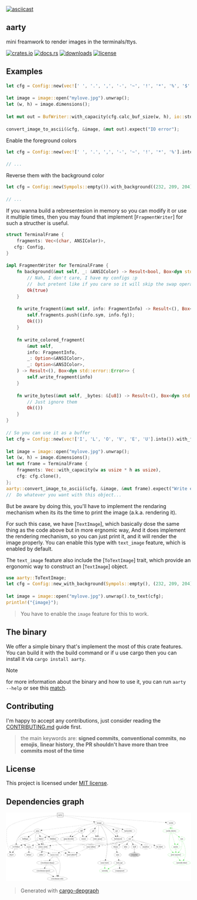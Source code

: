 [![asciicast](https://asciinema.org/a/633827.svg)](https://asciinema.org/a/633827)

## **aarty**
mini freamwork to render images in the terminals/ttys.

[![crates.io](https://img.shields.io/crates/v/aarty.svg)](https://crates.io/crates/aarty)
[![docs.rs](https://docs.rs/aarty/badge.svg)](https://docs.rs/aarty)
[![downloads](https://img.shields.io/crates/d/aarty.svg)](https://crates.io/crates/aarty)
[![license](https://img.shields.io/crates/l/aarty.svg)](https://github.com/0x61nas/aarty/blob/aurora/LICENSE)

## Examples
```rust
let cfg = Config::new(vec![' ', '.', ',', '-', '~', '!', '*', '%', '$', '@', '#'].into());

let image = image::open("mylove.jpg").unwrap();
let (w, h) = image.dimensions();

let mut out = BufWriter::with_capacity(cfg.calc_buf_size(w, h), io::stdout().lock());

convert_image_to_ascii(&cfg, &image, &mut out).expect("IO error");
```
Enable the foreground colors
```rust
let cfg = Config::new(vec![' ', '.', ',', '-', '~', '!', '*', '%'].into()).with_flags(COLORS);

// ...
```

Reverse them with the background color
```rust
let cfg = Config::new(Sympols::empty()).with_background((232, 209, 204)).with_flags(COLORS | REVERSE);

// ...
```

If you wanna build a rebresentesion in memory so you can modify it or use it multiple times, then you may found that implement [`FragmentWriter`]
for such a structher is useful.
```rust
struct TerminalFrame {
    fragments: Vec<(char, ANSIColor)>,
   cfg: Config,
}

impl FragmentWriter for TerminalFrame {
    fn background(&mut self, _: &ANSIColor) -> Result<bool, Box<dyn std::error::Error>> {
        // Nah, I don't care, I have my configs :p
        //  but pretent like if you care so it will skip the swap operation.
        Ok(true)
    }

    fn write_fragment(&mut self, info: FragmentInfo) -> Result<(), Box<dyn std::error::Error>> {
        self.fragments.push((info.sym, info.fg));
        Ok(())
    }

    fn write_colored_fragment(
        &mut self,
        info: FragmentInfo,
        _: Option<&ANSIColor>,
        _: Option<&ANSIColor>,
    ) -> Result<(), Box<dyn std::error::Error>> {
        self.write_fragment(info)
    }

    fn write_bytes(&mut self, _bytes: &[u8]) -> Result<(), Box<dyn std::error::Error>> {
        // Just ignore them
        Ok(())
    }
}

// So you can use it as a buffer
let cfg = Config::new(vec!['I', 'L', 'O', 'V', 'E', 'U'].into()).with_flags(COLORS);

let image = image::open("mylove.jpg").unwrap();
let (w, h) = image.dimensions();
let mut frame = TerminalFrame {
    fragments: Vec::with_capacity(w as usize * h as usize),
    cfg: cfg.clone(),
};
aarty::convert_image_to_ascii(&cfg, &image, &mut frame).expect("Write error");
//  Do whatever you want with this object...
```

But be aware by doing this, you'll have to implement the rendaring mechanism when its its the time to print the image (a.k.a. rendering it).

For such this case, we have [`TextImage`], which basically dose the same thing as the code above but in more ergnomic way, And it does implement the rendering mechanism, so you can just print it, and it will render the image properly.
You can enable this type with `text_image` feature, which is enabled by default.

The `text_image` feature also include the [`ToTextImage`] trait, which provide an ergonomic way to construct an [`TextImage`] object.
```rust
use aarty::ToTextImage;
let cfg = Config::new_with_background(Sympols::empty(), (232, 209, 204).into()).with_flags(COLORS | REVERSE);

let image = image::open("mylove.jpg").unwrap().to_text(cfg);
println!("{image}");
```
> You have to enable the `image` feature for this to work.

## The binary
We offer a simple binary that's implement the most of this crate features. You can build it with the build command or if u use cargo then you can install it via `cargo install aarty`.

> [!Note]
> for more information about the binary and how to use it, you can run `aarty --help` or see this [match](https://github.com/0x61nas/aarty/blob/aurora/src/bin/args.rs#L59).


## Contributing
I'm happy to accept any contributions, just consider reading the [CONTRIBUTING.md](https://github.com/0x61nas/aarty/blob/aurora/CONTRIBUTING.md) guide first.

> the main keywords are: **signed commits**, **conventional commits**, **no emojis**, **linear history**, **the PR shouldn't have more than tree commits most of the time**

## License
This project is licensed under [MIT license][mit].

[mit]: https://github.com/0x61nas/aarty/blob/aurora/LICENSE


## Dependencies graph

![deps graph](./_deps.png)

> Generated with [cargo-depgraph](https://crates.io/crates/cargo-depgraph)
